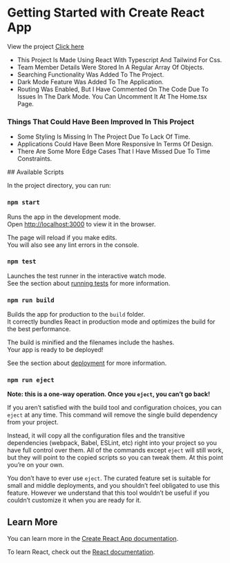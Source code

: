 # Getting Started with Create React App

View the project <a href="https://react-company-dashboard.vercel.app/" target="_blank">Click here</a>


<ul>
<li>This Project Is Made Using React With Typescript And Tailwind For Css.</li>
<li>Team Member Details Were Stored In A Regular Array Of Objects.</li>
<li>Searching Functionality Was Added To The Project.</li>
<li>Dark Mode Feature Was Added To The Application.</li>
<li>Routing Was Enabled, But I Have Commented On The Code Due To Issues In The Dark Mode. You Can Uncomment It At The Home.tsx Page.</li>
</ul>

<h3>Things That Could Have Been Improved In This Project</h3>

<ul>
<li>Some Styling Is Missing In The Project Due To Lack Of Time.</li>
<li>Applications Could Have Been More Responsive In Terms Of Design.</li>
<li>There Are Some More Edge Cases That I Have Missed Due To Time Constraints.</li>
</ul>
## Available Scripts

In the project directory, you can run:

### `npm start`

Runs the app in the development mode.\
Open [http://localhost:3000](http://localhost:3000) to view it in the browser.

The page will reload if you make edits.\
You will also see any lint errors in the console.

### `npm test`

Launches the test runner in the interactive watch mode.\
See the section about [running tests](https://facebook.github.io/create-react-app/docs/running-tests) for more information.

### `npm run build`

Builds the app for production to the `build` folder.\
It correctly bundles React in production mode and optimizes the build for the best performance.

The build is minified and the filenames include the hashes.\
Your app is ready to be deployed!

See the section about [deployment](https://facebook.github.io/create-react-app/docs/deployment) for more information.

### `npm run eject`

**Note: this is a one-way operation. Once you `eject`, you can’t go back!**

If you aren’t satisfied with the build tool and configuration choices, you can `eject` at any time. This command will remove the single build dependency from your project.

Instead, it will copy all the configuration files and the transitive dependencies (webpack, Babel, ESLint, etc) right into your project so you have full control over them. All of the commands except `eject` will still work, but they will point to the copied scripts so you can tweak them. At this point you’re on your own.

You don’t have to ever use `eject`. The curated feature set is suitable for small and middle deployments, and you shouldn’t feel obligated to use this feature. However we understand that this tool wouldn’t be useful if you couldn’t customize it when you are ready for it.

## Learn More

You can learn more in the [Create React App documentation](https://facebook.github.io/create-react-app/docs/getting-started).

To learn React, check out the [React documentation](https://reactjs.org/).
